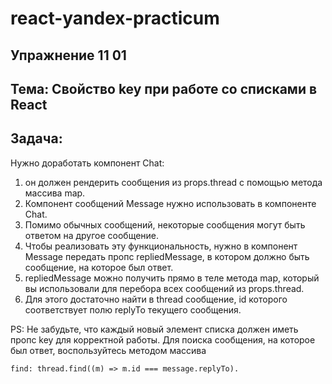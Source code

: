 # react-yandex-practicum
## Упражнение 11 01
## Тема: Свойство key при работе со списками в React
## Задача:
Нужно доработать компонент Chat: 
1. он должен рендерить сообщения из props.thread с помощью метода массива map. 
2. Компонент сообщений Message нужно использовать в компоненте Chat.
3. Помимо обычных сообщений, некоторые сообщения могут быть ответом на другое сообщение. 
4. Чтобы реализовать эту функциональность, нужно в компонент Message передать пропс repliedMessage, в котором должно быть сообщение, на которое был ответ. 
5. repliedMessage можно получить прямо в теле метода map, который вы использовали для перебора всех сообщений из props.thread. 
6. Для этого достаточно найти в thread сообщение, id которого соответствует полю replyTo текущего сообщения.

PS: Не забудьте, что каждый новый элемент списка должен иметь пропс key для корректной работы.
Для поиска сообщения, на которое был ответ, воспользуйтесь методом массива 
```JSX
find: thread.find((m) => m.id === message.replyTo).
```
